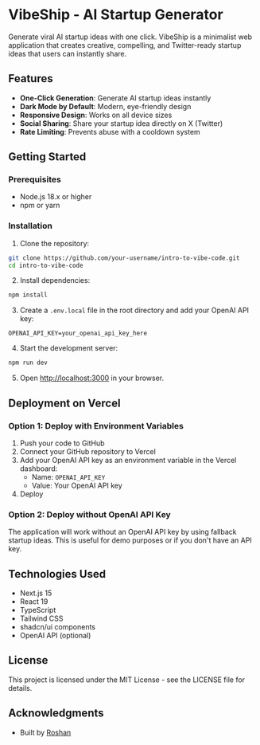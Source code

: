 # VibeShip - AI Startup Generator

Generate viral AI startup ideas with one click. VibeShip is a minimalist web application that creates creative, compelling, and Twitter-ready startup ideas that users can instantly share.

## Features

- **One-Click Generation**: Generate AI startup ideas instantly
- **Dark Mode by Default**: Modern, eye-friendly design
- **Responsive Design**: Works on all device sizes
- **Social Sharing**: Share your startup idea directly on X (Twitter)
- **Rate Limiting**: Prevents abuse with a cooldown system

## Getting Started

### Prerequisites

- Node.js 18.x or higher
- npm or yarn

### Installation

1. Clone the repository:
```bash
git clone https://github.com/your-username/intro-to-vibe-code.git
cd intro-to-vibe-code
```

2. Install dependencies:
```bash
npm install
```

3. Create a `.env.local` file in the root directory and add your OpenAI API key:
```
OPENAI_API_KEY=your_openai_api_key_here
```

4. Start the development server:
```bash
npm run dev
```

5. Open [http://localhost:3000](http://localhost:3000) in your browser.

## Deployment on Vercel

### Option 1: Deploy with Environment Variables

1. Push your code to GitHub
2. Connect your GitHub repository to Vercel
3. Add your OpenAI API key as an environment variable in the Vercel dashboard:
   - Name: `OPENAI_API_KEY`
   - Value: Your OpenAI API key
4. Deploy

### Option 2: Deploy without OpenAI API Key

The application will work without an OpenAI API key by using fallback startup ideas. This is useful for demo purposes or if you don't have an API key.

## Technologies Used

- Next.js 15
- React 19
- TypeScript
- Tailwind CSS
- shadcn/ui components
- OpenAI API (optional)

## License

This project is licensed under the MIT License - see the LICENSE file for details.

## Acknowledgments

- Built by [Roshan](https://x.com/roshanchandna)
